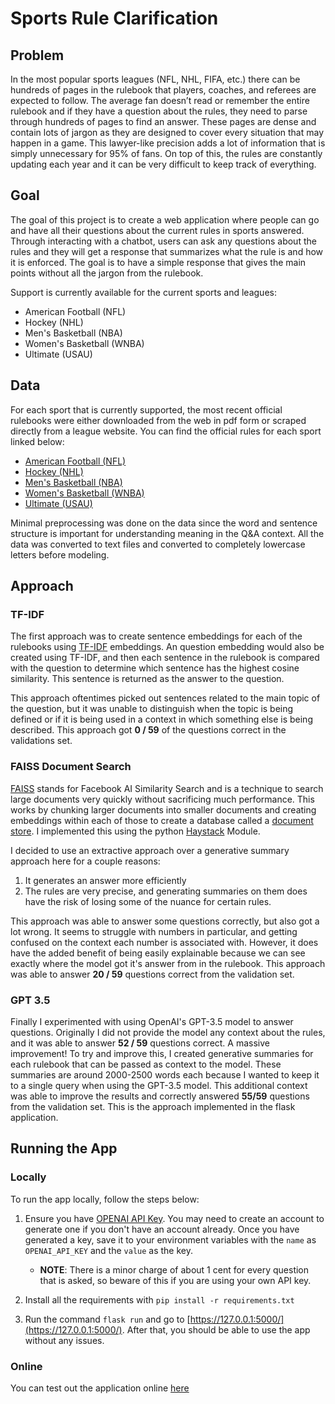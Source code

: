 # Sports Rule Clarification

## Problem

In the most popular sports leagues (NFL, NHL, FIFA, etc.) there can be hundreds of pages in the rulebook
that players, coaches, and referees are expected to follow. The average fan doesn’t read or remember
the entire rulebook and if they have a question about the rules, they need to parse through hundreds of
pages to find an answer. These pages are dense and contain lots of jargon as they are designed to cover
every situation that may happen in a game. This lawyer-like precision adds a lot of information that is
simply unnecessary for 95% of fans. On top of this, the rules are constantly updating each year and it can
be very difficult to keep track of everything.

## Goal

The goal of this project is to create a web application where people can go and have all their questions about the current rules in sports answered. Through interacting with a chatbot, users can ask any questions about the rules and they will get a response that summarizes what the rule is and how it is enforced. The goal is to have a simple response that gives the main points without all the jargon from the rulebook.

Support is currently available for the current sports and leagues:

- American Football (NFL)
- Hockey (NHL)
- Men's Basketball (NBA)
- Women's Basketball (WNBA)
- Ultimate (USAU)

## Data

For each sport that is currently supported, the most recent official rulebooks were either downloaded from the web in pdf form or scraped directly from a league website. You can find the official rules for each sport linked below:

- [American Football (NFL)](https://operations.nfl.com/media/5kvgzyss/2022-nfl-rulebook-final.pdf)
- [Hockey (NHL)](https://cms.nhl.bamgrid.com/images/assets/binary/335473802/binary-file/file.pdf)
- [Men's Basketball (NBA)](https://ak-static.cms.nba.com/wp-content/uploads/sites/4/2022/10/Official-Playing-Rules-2022-23-NBA-Season.pdf)
- [Women's Basketball (WNBA)](https://www.wnba.com/wnba-rule-book/)
- [Ultimate (USAU)](https://www.usaultimate.org/about/rules/)

Minimal preprocessing was done on the data since the word and sentence structure is important for understanding meaning in the Q&A context. All the data was converted to text files and converted to completely lowercase letters before modeling.

## Approach

### TF-IDF

The first approach was to create sentence embeddings for each of the rulebooks using [TF-IDF](https://monkeylearn.com/blog/what-is-tf-idf/) embeddings. An question embedding would also be created using TF-IDF, and then each sentence in the rulebook is compared with the question to determine which sentence has the highest cosine similarity. This sentence is returned as the answer to the question.

This approach oftentimes picked out sentences related to the main topic of the question, but it was unable to distinguish when the topic is being defined or if it is being used in a context in which something else is being described. This approach got **0 / 59** of the questions correct in the validations set.

### FAISS Document Search

[FAISS](https://github.com/facebookresearch/faiss) stands for Facebook AI Similarity Search and is a technique to search large documents very quickly without sacrificing much performance. This works by chunking larger documents into smaller documents and creating embeddings within each of those to create a database called a [document store](https://docs.haystack.deepset.ai/docs/document_store). I implemented this using the python [Haystack](https://haystack.deepset.ai/) Module.

I decided to use an extractive approach over a generative summary approach here for a couple reasons:

1. It generates an answer more efficiently
2. The rules are very precise, and generating summaries on them does have the risk of losing some of the nuance for certain rules.

This approach was able to answer some questions correctly, but also got a lot wrong. It seems to struggle with numbers in particular, and getting confused on the context each number is associated with. However, it does have the added benefit of being easily explainable because we can see exactly where the model got it's answer from in the rulebook. This approach was able to answer **20 / 59** questions correct from the validation set.

### GPT 3.5

Finally I experimented with using OpenAI's GPT-3.5 model to answer questions. Originally I did not provide the model any context about the rules, and it was able to answer **52 / 59** questions correct. A massive improvement! To try and improve this, I created generative summaries for each rulebook that can be passed as context to the model. These summaries are around 2000-2500 words each because I wanted to keep it to a single query when using the GPT-3.5 model. This additional context was able to improve the results and correctly answered **55/59** questions from the validation set. This is the approach implemented in the flask application.

## Running the App

### Locally

To run the app locally, follow the steps below:

1. Ensure you have [OPENAI API Key](https://platform.openai.com/account/api-keys). You may need to create an account to generate one if you don't have an account already. Once you have generated a key, save it to your environment variables with the `name` as `OPENAI_API_KEY` and the `value` as the key.
    - **NOTE**: There is a minor charge of about 1 cent for every question that is asked, so beware of this if you are using your own API key.  
2. Install all the requirements with `pip install -r requirements.txt`

3. Run the command `flask run` and go to [https://127.0.0.1:5000/](https://127.0.0.1:5000/). After that, you should be able to use the app without any issues.

### Online

 You can test out the application online [here](http://sports-rules-clarifications.azurewebsites.net/)
